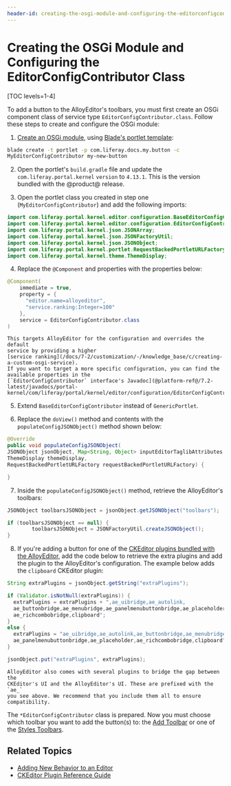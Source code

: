 ```yaml
---
header-id: creating-the-osgi-module-and-configuring-the-editorconfigcontributor
---
```


# Creating the OSGi Module and Configuring the EditorConfigContributor Class

[TOC levels=1-4]

To add a button to the AlloyEditor's toolbars, you must first create an OSGi 
component class of service type `EditorConfigContributor.class`. Follow these 
steps to create and configure the OSGi module:

1.  [Create an OSGi module](/docs/7-2/reference/-/knowledge_base/r/creating-a-project), 
    using 
    [Blade's portlet template](/docs/7-2/reference/-/knowledge_base/r/using-the-mvc-portlet-template):

```bash
blade create -t portlet -p com.liferay.docs.my.button -c 
MyEditorConfigContributor my-new-button
```

2.  Open the portlet's `build.gradle` file and update the 
    `com.liferay.portal.kernel` `version` to `4.13.1`. This is the version 
    bundled with the @product@ release.

3.  Open the portlet class you created in step one (`MyEditorConfigContributor`) 
    and add the following imports:

```java
import com.liferay.portal.kernel.editor.configuration.BaseEditorConfigContributor;
import com.liferay.portal.kernel.editor.configuration.EditorConfigContributor;
import com.liferay.portal.kernel.json.JSONArray;
import com.liferay.portal.kernel.json.JSONFactoryUtil;
import com.liferay.portal.kernel.json.JSONObject;
import com.liferay.portal.kernel.portlet.RequestBackedPortletURLFactory;
import com.liferay.portal.kernel.theme.ThemeDisplay;
```

4.  Replace the `@Component` and properties with the properties below:

```java
@Component(
    immediate = true,
    property = {
      "editor.name=alloyeditor",
      "service.ranking:Integer=100"
    },
    service = EditorConfigContributor.class  
)
```

    This targets AlloyEditor for the configuration and overrides the default 
    service by providing a higher 
    [service ranking](/docs/7-2/customization/-/knowledge_base/c/creating-a-custom-osgi-service). 
    If you want to target a more specific configuration, you can find the 
    available properties in the 
    [`EditorConfigContributor` interface's Javadoc](@platform-ref@/7.2-latest/javadocs/portal-kernel/com/liferay/portal/kernel/editor/configuration/EditorConfigContributor.html).

5.  Extend `BaseEditorConfigContributor` instead of `GenericPortlet`.

6.  Replace the `doView()` method and contents with the 
    `populateConfigJSONObject()` method shown below:

```java
@Override
public void populateConfigJSONObject(
JSONObject jsonObject, Map<String, Object> inputEditorTaglibAttributes,
ThemeDisplay themeDisplay,
RequestBackedPortletURLFactory requestBackedPortletURLFactory) {

}
```

7.  Inside the `populateConfigJSONObject()` method, retrieve the AlloyEditor's 
    toolbars: 

```java
JSONObject toolbarsJSONObject = jsonObject.getJSONObject("toolbars");

if (toolbarsJSONObject == null) {
        toolbarsJSONObject = JSONFactoryUtil.createJSONObject();
}
```

8.  If you're adding a button for one of the 
    [CKEditor plugins bundled with the AlloyEditor](/docs/7-2/reference/-/knowledge_base/r/ckeditor-plugin-reference-guide), 
    add the code below to retrieve the extra plugins and add the plugin to the 
    AlloyEditor's configuration. The example below adds the `clipboard` CKEditor 
    plugin:

```java
String extraPlugins = jsonObject.getString("extraPlugins");

if (Validator.isNotNull(extraPlugins)) {
  extraPlugins = extraPlugins + ",ae_uibridge,ae_autolink,
  ae_buttonbridge,ae_menubridge,ae_panelmenubuttonbridge,ae_placeholder,
  ae_richcombobridge,clipboard";
}
else {
  extraPlugins = "ae_uibridge,ae_autolink,ae_buttonbridge,ae_menubridge,
  ae_panelmenubuttonbridge,ae_placeholder,ae_richcombobridge,clipboard";
}

jsonObject.put("extraPlugins", extraPlugins);
```

    AlloyEditor also comes with several plugins to bridge the gap between the 
    CKEditor's UI and the AlloyEditor's UI. These are prefixed with the `ae_` 
    you see above. We recommend that you include them all to ensure 
    compatibility. 

The `*EditorConfigContributor` class is prepared. Now you must choose which 
toolbar you want to add the button(s) to: the 
[Add Toolbar](/docs/7-2/frameworks/-/knowledge_base/f/adding-a-button-to-the-add-toolbar) 
or one of the 
[Styles Toolbars](/docs/7-2/frameworks/-/knowledge_base/f/adding-a-button-to-a-styles-toolbar). 

## Related Topics

- [Adding New Behavior to an Editor](/docs/7-2/frameworks/-/knowledge_base/f/adding-new-behavior-to-an-editor)
- [CKEditor Plugin Reference Guide](/docs/7-2/reference/-/knowledge_base/r/ckeditor-plugin-reference-guide)
